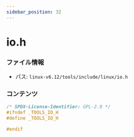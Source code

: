 ```yaml
---
sidebar_position: 32
---
```

# io.h

### ファイル情報

- パス: `linux-v6.12/tools/include/linux/io.h`

### コンテンツ

```h
/* SPDX-License-Identifier: GPL-2.0 */
#ifndef _TOOLS_IO_H
#define _TOOLS_IO_H

#endif

```
